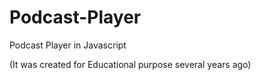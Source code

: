 # Podcast-Player
Podcast Player in Javascript

(It was created for Educational purpose several years ago)
